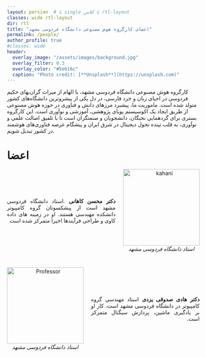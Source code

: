 ```yaml
---
layout: persian  # یا single با کلاس rtl-layout
classes: wide rtl-layout
dir: rtl
title: "اعضای کارگروه هوش مصنوعی دانشگاه فردوسی مشهد"
permalink: /people/
author_profile: true
#classes: wide
header:
  overlay_image: "/assets/images/background.jpg"
  overlay_filter: 0.3
  overlay_color: "#5e616c"
  caption: "Photo credit: [**Unsplash**](https://unsplash.com)"
---
```


کارگروه هوش مصنوعی دانشگاه فردوسی مشهد، با الهام از میراث گران‌بهای حکیم فردوسی در احیای زبان و خرد فارسی، در دل یکی از پیشروترین دانشگاه‌های کشور متولد شده است. ماموریت ما، پیشبرد مرزهای دانش و فناوری در حوزه هوش مصنوعی از طریق ایجاد یک اکوسیستم پویای پژوهشی، آموزشی و نوآوری است. این کارگروه بستری برای گردهمایی نخبگان، دانشجویان و صنعتگران است تا با تلفیق اصالت علمی و نوآوری، به قلب تپنده تحول دیجیتال در شرق ایران و پیشگام عرصه فناوری‌های هوشمند در کشور تبدیل شویم.



# اعضا



<!-- Block 1: متن چپ ، تصویر راست -->
<div style="display:flex; direction:ltr; flex-direction:row; align-items:center; gap:20px; margin-bottom:40px; flex-wrap:wrap;">

  <div style="flex:1; min-width:260px; text-align:justify;" dir="auto">
  <a href="https://scholar.google.com/citations?user=27QQkc8AAAAJ&hl=en" style="text-decoration:none; color:inherit;" target="_blank">
      <strong>دکتر محسن کاهانی</strong>
    </a> 
    .استاد دانشگاه فردوسی مشهد است  از پیشکسوتان گروه کامپیوتر دانشکده مهندسی هستند. او در زمینه های داده کاوی و طراحی فرآیندها اخیرا متمرکز شده است
  </div>

  <figure style="flex:0 0 200px; margin:0; text-align:center;">
    <img src="/assets/Peopleimages/kahani.JPG" alt="kahani" width="200" style="max-width:100%; height:auto; display:block;" />
    <figcaption><em>استاد دانشگاه فردوسی مشهد</em></figcaption>
  </figure>

</div>

<!-- Block 2: تصویر چپ ، متن راست -->
<div style="display:flex; direction:ltr; flex-direction:row-reverse; align-items:center; gap:20px; margin-bottom:40px; flex-wrap:wrap;">

  <div style="flex:1; min-width:260px; text-align:justify;" dir="auto">
  <a href="https://hadisadoghiyazdi1971.github.io/" style="text-decoration:none; color:inherit;" target="_blank">
      <strong>دکتر هادی صدوقی یزدی</strong>
    </a> 
 استاد مهندسی گروه کامپیوتر در دانشگاه فردوسی مشهد است. کار او بر یادگیری ماشین، پردازش سیگنال متمرکز است.

  </div>

  <figure style="flex:0 0 200px; margin:0; text-align:center;">
    <img src="/assets/Peopleimages/Sadoghi.jpg" alt="Professor" width="200" style="max-width:100%; height:auto; display:block;" />
    <figcaption><em>استاد دانشگاه فردوسی مشهد</em></figcaption>
  </figure>

</div>

